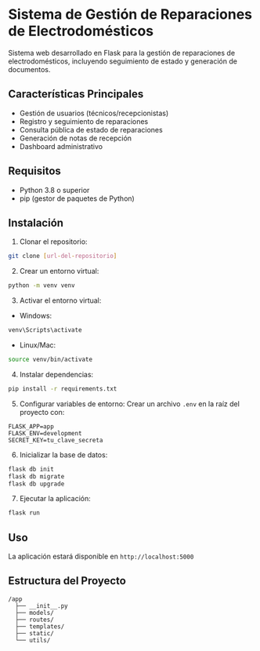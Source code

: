 # Sistema de Gestión de Reparaciones de Electrodomésticos

Sistema web desarrollado en Flask para la gestión de reparaciones de electrodomésticos, incluyendo seguimiento de estado y generación de documentos.

## Características Principales
- Gestión de usuarios (técnicos/recepcionistas)
- Registro y seguimiento de reparaciones
- Consulta pública de estado de reparaciones
- Generación de notas de recepción
- Dashboard administrativo

## Requisitos
- Python 3.8 o superior
- pip (gestor de paquetes de Python)

## Instalación

1. Clonar el repositorio:
```bash
git clone [url-del-repositorio]
```

2. Crear un entorno virtual:
```bash
python -m venv venv
```

3. Activar el entorno virtual:
- Windows:
```bash
venv\Scripts\activate
```
- Linux/Mac:
```bash
source venv/bin/activate
```

4. Instalar dependencias:
```bash
pip install -r requirements.txt
```

5. Configurar variables de entorno:
Crear un archivo `.env` en la raíz del proyecto con:
```
FLASK_APP=app
FLASK_ENV=development
SECRET_KEY=tu_clave_secreta
```

6. Inicializar la base de datos:
```bash
flask db init
flask db migrate
flask db upgrade
```

7. Ejecutar la aplicación:
```bash
flask run
```

## Uso
La aplicación estará disponible en `http://localhost:5000`

## Estructura del Proyecto
```
/app
  ├── __init__.py
  ├── models/
  ├── routes/
  ├── templates/
  ├── static/
  └── utils/
``` 